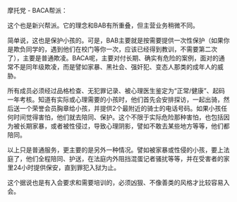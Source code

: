 摩托党 - BACA帮派：

这个也是新兴帮派。它的理念和BAB有所重叠，但主营业务稍微不同。

简单说，这也是保护小孩的。可是，BAB主要就是按需要提供一次性保护（如果你是欺负同学的，遇到他们在校门等你一次，应该已经得到教训，不需要第二次了），主要是普通欺凌。BACA呢，主要对付长期、确实有危险的案例，面对的通常不是同年级欺凌，而是譬如家暴、黑社会、强奸犯、变态人那类的成年人的威胁。

所有成员必须经过品格检查、无犯罪记录、被心理医生鉴定为“正常/健康”、起码一年考核。知道有实际或心理需要的小孩时，他们首先会安排探访，一起出骑，然后送一个荣誉会员胸章给小孩，并提供2个最附近的骑士的电话号码。如果小孩任何时间觉得害怕，他们就去陪同、保护。这个不限于实际危险那种害怕，也包括因为被长期家暴，或者被性侵过，导致心理阴影，譬如不敢去某些地方等等，他们都陪同。

以上只是普通服务，更主要的是另外一种情况。譬如被家暴或性侵的小孩，要上法庭了，他们全程陪同、护送，在法庭内外阻挡混蛋记者骚扰等等，并在受害者的家里24小时提供保安，直到罪犯入狱为止。

这个据说也是有入会要求和需要培训的，必须凶狠、不像善类的风格才比较容易入会。
